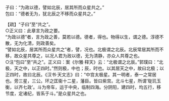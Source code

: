 子曰：“为政以德，譬如北辰，居其所而众星共之。”   
包曰：“德者无为，犹北辰之不移而众星共之。”
		
【疏】“子曰”至“共之”。  
○正义曰：此章言为政之要。   
“为政以德”者，言为政之善，莫若以德。德者，得也。物得以生，谓之德。淳德不散，无为化清，则政善矣。   
“譬如北辰，居其所而众星共之”者，譬，况也。北极谓之北辰。北辰常居其所而不移，故众星共尊之，以况人君为政以德，无为清静，亦众人共尊之也。   
○注“包曰”至“共之”。正义曰：案《尔雅·释天》云：“北极谓之北辰。”郭璞曰：“北极，天之中，以正四时。”然则极，中也；辰，时也。以其居天之中，故曰北极；以正四时，故曰北辰。《汉书·天文志》曰：“中宫太极星。其一明者，泰一之常居也。旁三星，三公。环之匡衞十二星，藩臣。皆曰紫宫。北斗七星，所谓‘琁玑玉衡，以齐七政’。斗为帝车，运于中央，临制四海。分阴阳，建四时，均五行，移节度，定诸纪，皆系于斗。”是众星共之也。
